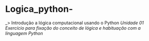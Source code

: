 # Logica_python-
_> Introdução a lógica computacional usando o Python 
*Unidade 01*
 _Exercício para fixação do conceito de lógica e habituação com a linguagem Python_
